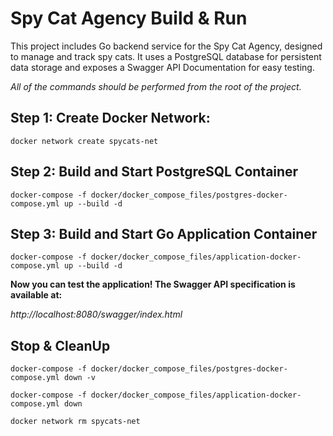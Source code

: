 # Spy Cat Agency Build & Run

This project includes Go backend service for the Spy Cat Agency, designed to manage and track spy cats.
It uses a PostgreSQL database for persistent data storage and exposes a Swagger API Documentation for easy testing.

*All of the commands should be performed from the root of the project.*

## Step 1: Create Docker Network:

```
docker network create spycats-net
```

##  Step 2: Build and Start PostgreSQL Container

```
docker-compose -f docker/docker_compose_files/postgres-docker-compose.yml up --build -d
```

##  Step 3: Build and Start Go Application Container

```
docker-compose -f docker/docker_compose_files/application-docker-compose.yml up --build -d
```

**Now you can test the application! The Swagger API specification is available at:**  

*http://localhost:8080/swagger/index.html*

## Stop & CleanUp

```
docker-compose -f docker/docker_compose_files/postgres-docker-compose.yml down -v
```

```
docker-compose -f docker/docker_compose_files/application-docker-compose.yml down
```

```
docker network rm spycats-net
```